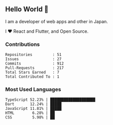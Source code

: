 ## Hello World 👋

I am a developer of web apps and other in Japan.

I ❤️ React and Flutter, and Open Source.

### Contributions

<!-- contributions start -->

    Repositories         : 51
    Issues               : 27
    Commits              : 912
    Pull-Requests        : 217
    Total Stars Earned   : 7
    Total Contributed To : 1

<!-- contributions end -->

### Most Used Languages

<!-- most-used-languages start -->

    TypeScript 52.23% | ████████████████████
    Dart       12.24% | █████
    JavaScript 11.81% | █████
    HTML        6.28% | ██
    CSS         5.98% | ██

<!-- most-used-languages end -->
